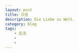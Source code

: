 ```yaml
---
layout: post
title: 只言
description: Die Liebe zu Welt.
category: blog
tags:
    - 生活
    - 
    - 
---
```






[Fengshuu]:    http://Fengshuu.github.io  "Fengshuu"

